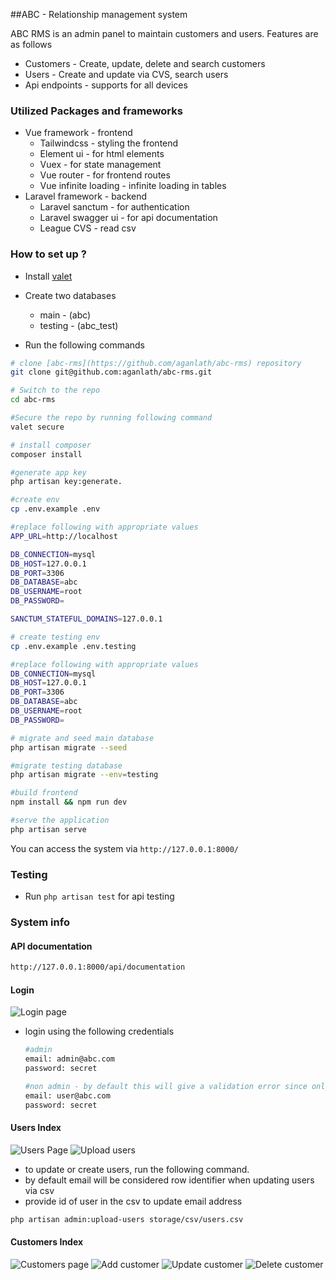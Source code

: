 
##ABC - Relationship management system

ABC RMS is an admin panel to maintain customers and users. Features are as follows

- Customers - Create, update, delete and search customers
- Users - Create and update via CVS, search users
- Api endpoints - supports for all devices

### Utilized Packages and frameworks 

- Vue framework - frontend
    - Tailwindcss - styling the frontend
    - Element ui - for html elements
    - Vuex - for state management
    - Vue router - for frontend routes
    - Vue infinite loading -  infinite loading in tables  
- Laravel framework - backend  
    - Laravel sanctum - for authentication 
    - Laravel swagger ui - for api documentation
    - League CVS - read csv

### How to set up ?

- Install [valet](https://laravel.com/docs/8.x/valet)
- Create two databases 
    - main - (abc)
    - testing - (abc_test)
    
- Run the following commands

```bash
# clone [abc-rms](https://github.com/aganlath/abc-rms) repository 
git clone git@github.com:aganlath/abc-rms.git

# Switch to the repo
cd abc-rms

#Secure the repo by running following command
valet secure

# install composer
composer install

#generate app key
php artisan key:generate.

#create env
cp .env.example .env

#replace following with appropriate values
APP_URL=http://localhost

DB_CONNECTION=mysql
DB_HOST=127.0.0.1
DB_PORT=3306
DB_DATABASE=abc
DB_USERNAME=root
DB_PASSWORD=

SANCTUM_STATEFUL_DOMAINS=127.0.0.1

# create testing env
cp .env.example .env.testing

#replace following with appropriate values
DB_CONNECTION=mysql
DB_HOST=127.0.0.1
DB_PORT=3306
DB_DATABASE=abc
DB_USERNAME=root
DB_PASSWORD=

# migrate and seed main database
php artisan migrate --seed

#migrate testing database
php artisan migrate --env=testing

#build frontend
npm install && npm run dev

#serve the application
php artisan serve
```

You can access the system via `http://127.0.0.1:8000/`

### Testing

- Run `php artisan test` for api testing

### System info

#### API documentation
```bash
http://127.0.0.1:8000/api/documentation
```

#### Login
![Login page](public/readme_images/login.png)

- login using the following credentials
    ```bash
    #admin
    email: admin@abc.com
    password: secret
  
    #non admin - by default this will give a validation error since only admin is authorized access
    email: user@abc.com
    password: secret
    ```
  
#### Users Index
![Users Page](public/readme_images/users.png)
![Upload users](public/readme_images/users_upload.png)

- to update or create users, run the following command.
- by default email will be considered row identifier when updating users via csv  
- provide id of user in the csv to update email address

```bash
php artisan admin:upload-users storage/csv/users.csv
```

#### Customers Index
![Customers page](public/readme_images/Customers.png)
![Add customer](public/readme_images/add_customer.png)
![Update customer](public/readme_images/update_customer.png)
![Delete customer](public/readme_images/delete_customer.png)
